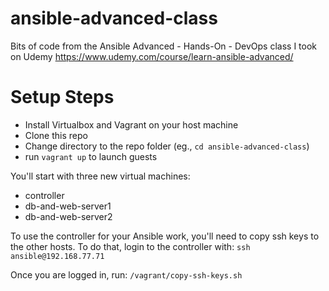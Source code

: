 # ansible-advanced-class
Bits of code from the Ansible Advanced - Hands-On - DevOps class I took on Udemy
https://www.udemy.com/course/learn-ansible-advanced/

# Setup Steps
- Install Virtualbox and Vagrant on your host machine
- Clone this repo
- Change directory to the repo folder (eg., `cd ansible-advanced-class`)
- run `vagrant up` to launch guests

You'll start with three new virtual machines:
- controller
- db-and-web-server1
- db-and-web-server2

To use the controller for your Ansible work, you'll need to copy
ssh keys to the other hosts. To do that, login to the controller
with: `ssh ansible@192.168.77.71`

Once you are logged in, run: `/vagrant/copy-ssh-keys.sh`
